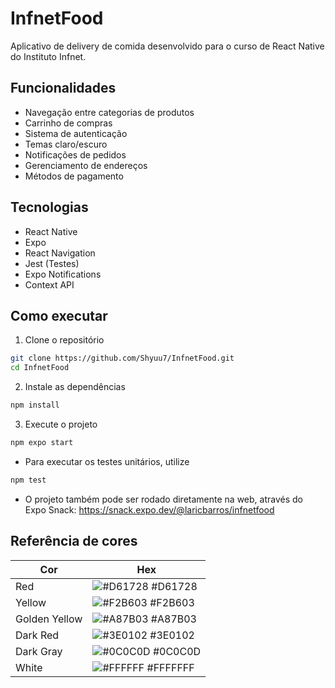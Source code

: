 # InfnetFood

Aplicativo de delivery de comida desenvolvido para o curso de React Native do Instituto Infnet.

## Funcionalidades

- Navegação entre categorias de produtos
- Carrinho de compras
- Sistema de autenticação
- Temas claro/escuro
- Notificações de pedidos
- Gerenciamento de endereços
- Métodos de pagamento

## Tecnologias

- React Native
- Expo
- React Navigation
- Jest (Testes)
- Expo Notifications
- Context API

## Como executar

1. Clone o repositório
```bash
git clone https://github.com/Shyuu7/InfnetFood.git
cd InfnetFood
```

2. Instale as dependências
```bash
npm install
```

3. Execute o projeto
```bash
npm expo start
```

* Para executar os testes unitários, utilize
```bash
npm test
```

* O projeto também pode ser rodado diretamente na web, através do Expo Snack:
    https://snack.expo.dev/@laricbarros/infnetfood 

## Referência de cores

| Cor            | Hex                                                                |
| ----------------- | ------------------------------------------------------------------ |
| Red | ![#D61728](https://via.placeholder.com/10/D61728?text=+) #D61728 |
| Yellow | ![#F2B603](https://via.placeholder.com/10/F2B603?text=+) #F2B603 |
| Golden Yellow | ![#A87B03](https://via.placeholder.com/10/A87B03?text=+) #A87B03 |
| Dark Red | ![#3E0102](https://via.placeholder.com/10/3E0102?text=+) #3E0102 |
| Dark Gray | ![#0C0C0D](https://via.placeholder.com/10/0C0C0D?text=+) #0C0C0D |
| White | ![#FFFFFF](https://via.placeholder.com/10/ffffff?text=+) #FFFFFFF |


